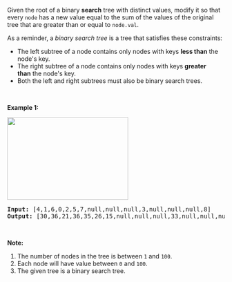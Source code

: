 <p>Given the root of a binary <strong>search</strong> tree with distinct values, modify it so that every <code>node</code>&nbsp;has a new value equal to the sum of the values of the original tree that are greater than or equal to <code>node.val</code>.</p>

<p>As a reminder, a&nbsp;<em>binary search tree</em> is a tree that satisfies these constraints:</p>

<ul>
	<li>The left subtree of a node contains only nodes with keys&nbsp;<strong>less than</strong>&nbsp;the node&#39;s key.</li>
	<li>The right subtree of a node contains only nodes with keys&nbsp;<strong>greater than</strong>&nbsp;the node&#39;s key.</li>
	<li>Both the left and right subtrees must also be binary search trees.</li>
</ul>

<p>&nbsp;</p>

<p><strong>Example 1:</strong></p>

<p><strong><img alt="" src="https://assets.leetcode.com/uploads/2019/05/02/tree.png" style="width: 280px; height: 191px;" /></strong></p>

<pre>
<strong>Input: </strong><span id="example-input-1-1">[4,1,6,0,2,5,7,null,null,null,3,null,null,null,8]</span>
<strong>Output: </strong><span id="example-output-1">[30,36,21,36,35,26,15,null,null,null,33,null,null,null,8]</span>
</pre>

<div>
<p>&nbsp;</p>
</div>

<p><strong>Note:</strong></p>

<ol>
	<li>The number of nodes in the tree is between <code>1</code> and <code>100</code>.</li>
	<li>Each node will have value between <code>0</code> and <code>100</code>.</li>
	<li>The given tree is a binary search tree.</li>
</ol>

<div>
<div>
<div>&nbsp;</div>
</div>
</div>
